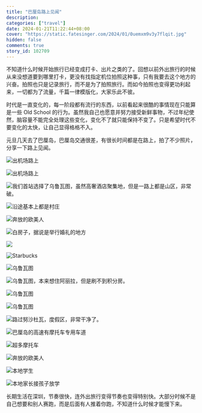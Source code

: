 ```yaml
---
title: "巴厘岛路上见闻"
description:
categories: ["travel"]
date: 2024-01-21T11:22:44+08:00
cover: "https://static.fatesinger.com/2024/01/0uemxm9v3y7flqit.jpg"
hidden: false
comments: true
story_id: 102709
---
```


不知道什么时候开始旅行已经变成打卡、出片之类的了。回想以前外出旅行的时候从来没想道要到哪里打卡，更没有找指定机位拍照这种事，只有我要去这个地方的兴奋。拍照也只是记录旅行，而不是为了拍照旅行。而如今拍照也变得更功利起来，一切都为了流量，千篇一律模版化，大家乐此不彼。

时代是一直变化的，每一阶段都有流行的东西，以前看起来很酷的事情现在只能算是一些 Old School 的行为。虽然我自己也愿意并努力接受新鲜事物，不过年纪使然，脑容量不能完全处理这些变化，变化不了就只能保持不变了。只是希望时代不要变化的太快，让自己显得格格不入。

元旦几天去了巴厘岛，巴厘岛交通很差，有很长时间都是在路上，拍了不少照片，分享一下路上见闻。

![出机场路上](//static.fatesinger.com/2024/01/0uemxm9v3y7flqit.jpg)

![出机场路上](//static.fatesinger.com/2024/01/x9ljk04s929hhv34.jpg)

![我们首站选择了乌鲁瓦图，虽然高奢酒店聚集地，但是一路上都是山区，非常破。](//static.fatesinger.com/2024/01/5acfjggrzx63rcto.jpg)

![沿途基本上都是村庄](//static.fatesinger.com/2024/01/7bbgz1pjtse27ddr.jpg)

![奔放的欧美人](//static.fatesinger.com/2024/01/w7hyi22h3zz2jxwl.jpg)

![白房子，据说是举行婚礼的地方](//static.fatesinger.com/2024/01/9ekqq0j84aw8ewqz.jpg)

![](//static.fatesinger.com/2024/01/d49wfhb2r7oe48it.jpg)

![Starbucks](//static.fatesinger.com/2024/01/lod6e81zze1y8sxg.jpg)

![乌鲁瓦图](//static.fatesinger.com/2024/01/91y9uyuylh90scxu.jpg)

![乌鲁瓦图，本来想住阿丽拉，但是刷不到积分房。](//static.fatesinger.com/2024/01/we13126ahlemaae6.jpg)

![乌鲁瓦图](//static.fatesinger.com/2024/01/wv1mqmpxjpmokfo5.jpg)

![乌鲁瓦图](//static.fatesinger.com/2024/01/clgj1gos9iatvymy.jpg)

![路过努沙杜瓦，度假区，非常干净了。](//static.fatesinger.com/2024/01/7dadyinbnc1rzriv.jpg)

![巴厘岛的高速有摩托车专用车道](//static.fatesinger.com/2024/01/ws3pm7t1u6pixjhy.jpg)

![超多摩托车](//static.fatesinger.com/2024/01/0w9rcr30vyuvgh8b.jpg)

![奔放的欧美人](//static.fatesinger.com/2024/01/fx7ndn5a6noxsa2s.jpg)

![本地学生](//static.fatesinger.com/2024/01/m3crtvfik68uclkj.jpg)

![本地家长接孩子放学](//static.fatesinger.com/2024/01/3bdiqlaautidix3d.jpg)

长期生活在深圳，节奏很快，连外出旅行变得节奏也变得特别快。大部分时候不是自己想要和别人赛跑，而是后面有人推着你跑，不知道什么时候才能慢下来。
